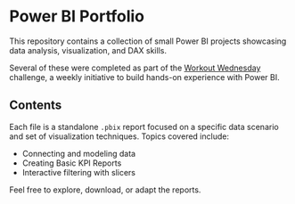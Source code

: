 # Power BI Portfolio

This repository contains a collection of small Power BI projects showcasing data analysis, visualization, and DAX skills.

Several of these were completed as part of the [Workout Wednesday](https://www.workout-wednesday.com/power-bi/) challenge, a weekly initiative to build hands-on experience with Power BI.

## Contents

Each file is a standalone `.pbix` report focused on a specific data scenario and set of visualization techniques. Topics covered include:

- Connecting and modeling data
- Creating Basic KPI Reports
- Interactive filtering with slicers

Feel free to explore, download, or adapt the reports.
